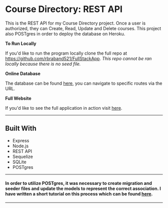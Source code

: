 # Course Directory: REST API

This is the REST API for my Course Directory project. Once a user is authorized, they can Create, Read, Update and Delete courses. This project also POSTgres in order to deploy the database on Heroku. 

**To Run Locally**

If you'd like to run the program locally clone the full repo at <https://github.com/rbraband521/FullStackApp>. *This repo cannot be ran locally because there is no seed file.* 

**Online Database**

The database can be found [here](https://safe-garden-88273.herokuapp.com/), you can navigate to specific routes via the URL. 

**Full Website**

If you'd like to see the full application in action visit [here](https://course-directory-full-stack-app.vercel.app/).


*****
## Built With
  * Express
  * Node.js
  * REST API
  * Sequelize
  * SQLite
  * POSTgres

  *****
  #### In order to utilize POSTgres, it was necessary to create migration and seeder files and update the models to represent the correct association. I have written a short tutorial on this process which can be found [here](https://github.com/rbraband521/Sequelize-Model-Associations/blob/main/Associations.md). 
  *****